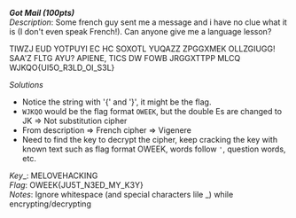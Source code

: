 ***Got Mail (100pts)***  
_Description_: Some french guy sent me a message and i have no clue what it is (I don't even speak French!). Can anyone give me a language lesson?  
  
TIWZJ EUD YOTPUYI EC HC SOXOTL YUQAZZ ZPGGXMEK OLLZGIUGG! SAA'Z FLTG AYU? APIENE, TICS DW FOWB JRGGXTTPP MLCQ WJKQO{UI5O_R3LD_OI_S3L}  
  
_Solutions_  
* Notice the string with '{' and '}', it might be the flag.  
* ```WJKQO``` would be the flag format ```OWEEK```, but the double Es are changed to JK => Not substitution cipher  
* From description => French cipher => Vigenere  
* Need to find the key to decrypt the cipher, keep cracking the key with known text such as flag format OWEEK, words follow ```'```, question words, etc.  
  
_Key__: MELOVEHACKING  
_Flag_: OWEEK{JU5T_N3ED_MY_K3Y}  
_Notes_: Ignore whitespace (and special characters lile _) while encrypting/decrypting
